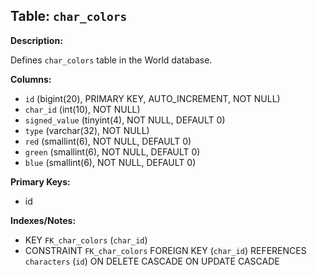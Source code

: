 ## Table: `char_colors`

**Description:**

Defines `char_colors` table in the World database.

**Columns:**
- `id` (bigint(20), PRIMARY KEY, AUTO_INCREMENT, NOT NULL)
- `char_id` (int(10), NOT NULL)
- `signed_value` (tinyint(4), NOT NULL, DEFAULT 0)
- `type` (varchar(32), NOT NULL)
- `red` (smallint(6), NOT NULL, DEFAULT 0)
- `green` (smallint(6), NOT NULL, DEFAULT 0)
- `blue` (smallint(6), NOT NULL, DEFAULT 0)

**Primary Keys:**
- id

**Indexes/Notes:**
- KEY `FK_char_colors` (`char_id`)
- CONSTRAINT `FK_char_colors` FOREIGN KEY (`char_id`) REFERENCES `characters` (`id`) ON DELETE CASCADE ON UPDATE CASCADE